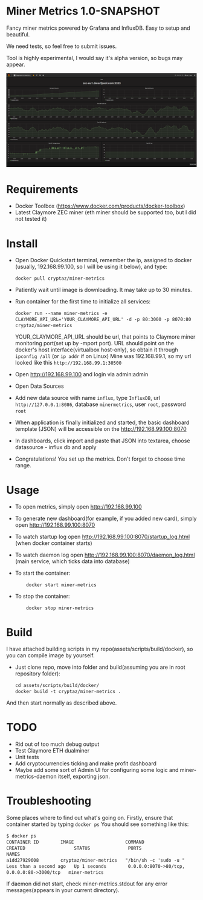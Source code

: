 # Miner Metrics 1.0-SNAPSHOT

Fancy miner metrics powered by Grafana and InfluxDB. Easy to setup and beautiful.

We need tests, so feel free to submit issues.

Tool is highly experimental, I would say it's alpha version, so bugs may appear.

![Dashboard](/assets/images/dashboard_sample.png?raw=true "Demo")

# Requirements
* Docker Toolbox (https://www.docker.com/products/docker-toolbox)
* Latest Claymore ZEC miner (eth miner should be supported too, but I did not tested it)

# Install
* Open Docker Quickstart terminal, remember the ip, assigned to docker (usually, 192.168.99.100, so I will be using it below), and type:

    ```
    docker pull cryptaz/miner-metrics
    ```
* Patiently wait until image is downloading. It may take up to 30 minutes.
* Run container for the first time to initialize all services:

    ```
    docker run --name miner-metrics -e CLAYMORE_API_URL='YOUR_CLAYMORE_API_URL' -d -p 80:3000 -p 8070:80 cryptaz/miner-metrics
    ```

    YOUR_CLAYMORE_API_URL should be url, that points to Claymore miner monitoring port(set up by -mport port).
    URL should point on the docker's host interface(virtualbox host-only), so obtain it through ```ipconfig /all``` (or ```ip addr``` if on Linux)
    Mine was 192.168.99.1, so my url looked like this ```http://192.168.99.1:30500```

* Open http://192.168.99.100 and login via admin:admin
* Open Data Sources
* Add new data source with name ```influx```, type ```InfluxDB```, url ```http://127.0.0.1:8086```, database ```minermetrics```, user ```root```, password ```root```
* When application is finally initialized and started, the basic dashboard template (JSON) will be accessible on the http://192.168.99.100:8070
* In dashboards, click import and paste that JSON into textarea, choose datasource - influx db and apply
* Congratulations! You set up the metrics. Don't forget to choose time range.

# Usage

* To open metrics, simply open http://192.168.99.100
* To generate new dashboard(for example, if you added new card), simply open http://192.168.99.100:8070
* To watch startup log open http://192.168.99.100:8070/startup_log.html (when docker container starts)
* To watch daemon log open http://192.168.99.100:8070/daemon_log.html (main service, which ticks data into database)

* To start the container:

    ```
        docker start miner-metrics
    ```
* To stop the container:

    ```
        docker stop miner-metrics
    ```

# Build
I have attached building scripts in my repo(assets/scripts/build/docker), so you can compile image by yourself.
* Just clone repo, move into folder and build(assuming you are in root repository folder):
    ```
    cd assets/scripts/build/docker/
    docker build -t cryptaz/miner-metrics .
    ```
And then start normally as described above.

# TODO
* Rid out of too much debug output
* Test Claymore ETH dualminer
* Unit tests
* Add cryptocurrencies ticking and make profit dashboard
* Maybe add some sort of Admin UI for configuring some logic and miner-metrics-daemon itself, exporting json.


# Troubleshooting
Some places where to find out what's going on. Firstly, ensure that container started by typing
    ```
    docker ps
    ```
You should see something like this:
```
$ docker ps
CONTAINER ID        IMAGE                   COMMAND                  CREATED                  STATUS              PORTS                                        NAMES
a1dd27929608        cryptaz/miner-metrics   "/bin/sh -c 'sudo -u "   Less than a second ago   Up 1 seconds        0.0.0.0:8070->80/tcp, 0.0.0.0:80->3000/tcp   miner-metrics
```

If daemon did not start, check miner-metrics.stdout for any error messages(appears in your current directory).